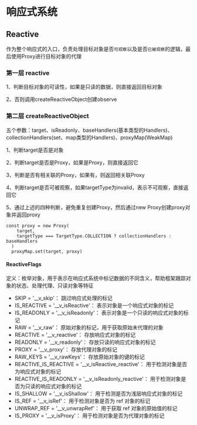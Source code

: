 # 响应式系统
## Reactive
作为整个响应式的入口，负责处理目标对象是否`可观察`以及是否`已被观察`的逻辑，最后使用Proxy进行目标对象的代理
### 第一层 reactive
1、判断目标对象的可读性，如果是只读的数据，则直接返回目标对象

2、否则调用createReactiveObject创建observe

### 第二层 createReactiveObject
五个参数：target、isReadonly、baseHandlers(基本类型的Handlers)、collectionHandlers(set、map类型的Handlers)、proxyMap(WeakMap)

1、判断target是否是对象

2、判断target是否是Proxy，如果是Proxy，则直接返回它

3、判断是否有相关联的Proxy，如果有，则返回相关联Proxy

4、判断target是否可被观察，如果targetType为invalid，表示不可观察，直接返回它

5、通过上述的四种判断，避免重复创建Proxy，然后通过new Proxy创建proxy对象并返回proxy

```allykeynamelanguage
const proxy = new Proxy(
    target,
    targetType === TargetType.COLLECTION ? collectionHandlers : baseHandlers
  )
  proxyMap.set(target, proxy)
```

#### ReactiveFlags
定义：枚举对象，用于表示在响应式系统中标记数据的不同含义，帮助框架跟踪对象的状态、处理代理、只读对象等特征

- SKIP = '__v_skip'： 跳过响应式处理的标记
- IS_REACTIVE = '__v_isReactive'： 表示对象是一个响应式对象的标记
- IS_READONLY = '__v_isReadonly'： 表示对象是一个只读的响应式对象的标记
- RAW = '__v_raw'： 原始对象的标记，用于获取原始未代理的对象
- REACTIVE = '__v_reactive'： 存放响应式对象的标记
- READONLY = '__v_readonly'： 存放只读的响应式对象的标记
- PROXY = '__v_proxy'： 存放代理对象的标记
- RAW_KEYS = '__v_rawKeys'： 存放原始对象的键的标记
- REACTIVE_IS_REACTIVE = '__v_isReactive_reactive'： 用于检测对象是否为响应式对象的标记
- REACTIVE_IS_READONLY = '__v_isReadonly_reactive'： 用于检测对象是否为只读的响应式对象的标记
- IS_SHALLOW = '__v_isShallow'： 用于检测是否为浅层响应式对象的标记
- IS_REF = '__v_isRef'： 用于检测对象是否为 ref 对象的标记
- UNWRAP_REF = '__v_unwrapRef'： 用于获取 ref 对象的原始值的标记
- IS_PROXY = '__v_isProxy'： 用于检测对象是否为代理对象的标记